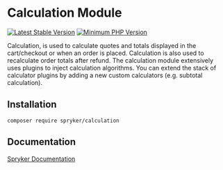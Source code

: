 # Calculation Module
[![Latest Stable Version](https://poser.pugx.org/spryker/calculation/v/stable.svg)](https://packagist.org/packages/spryker/calculation)
[![Minimum PHP Version](https://img.shields.io/badge/php-%3E%3D%208.3-8892BF.svg)](https://php.net/)

Calculation, is used to calculate quotes and totals displayed in the cart/checkout or when an order is placed. Calculation is also used to recalculate order totals after refund. The calculation module extensively uses plugins to inject calculation algorithms. You can extend the stack of calculator plugins by adding a new custom calculators (e.g. subtotal calculation).

## Installation

```
composer require spryker/calculation
```

## Documentation

[Spryker Documentation](https://docs.spryker.com)

